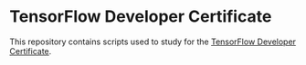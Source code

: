 # TensorFlow Developer Certificate

This repository contains scripts used to study for the [TensorFlow Developer Certificate](https://www.tensorflow.org/certificate).
